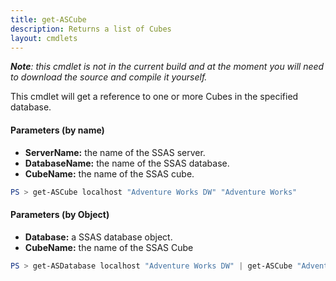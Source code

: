 ```yaml
---
title: get-ASCube
description: Returns a list of Cubes
layout: cmdlets
---
```


_**Note**: this cmdlet is not in the current build and at the moment you will need to download the source and compile it yourself._

This cmdlet will get a reference to one or more Cubes in the specified database.

#### Parameters (by name)
* **ServerName:** the name of the SSAS server.
* **DatabaseName:** the name of the SSAS database.
* **CubeName:** the name of the SSAS cube.

```powershell
PS > get-ASCube localhost "Adventure Works DW" "Adventure Works"
```

#### Parameters (by Object)
* **Database:** a SSAS database object.
* **CubeName:** the name of the SSAS Cube

```powershell
PS > get-ASDatabase localhost "Adventure Works DW" | get-ASCube "Adventure Works"
```
